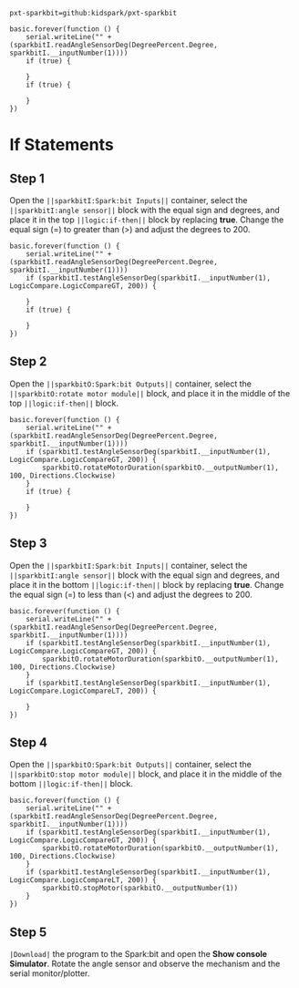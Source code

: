 ```package
pxt-sparkbit=github:kidspark/pxt-sparkbit
```

```template
basic.forever(function () {
    serial.writeLine("" + (sparkbitI.readAngleSensorDeg(DegreePercent.Degree, sparkbitI.__inputNumber(1))))
    if (true) {
    	
    }
    if (true) {
    	
    }
})
```

# If Statements

## Step 1

Open the ``||sparkbitI:Spark:bit Inputs||`` container, select the ``||sparkbitI:angle sensor||`` block with the equal sign and degrees, and place it in the top ``||logic:if-then||`` block by replacing **true**. Change the equal sign (=) to greater than (>) and adjust the degrees to 200.

``` blocks
basic.forever(function () {
    serial.writeLine("" + (sparkbitI.readAngleSensorDeg(DegreePercent.Degree, sparkbitI.__inputNumber(1))))
    if (sparkbitI.testAngleSensorDeg(sparkbitI.__inputNumber(1), LogicCompare.LogicCompareGT, 200)) {
    	
    }
    if (true) {
    	
    }
})
```

## Step 2

Open the ``||sparkbitO:Spark:bit Outputs||`` container, select the ``||sparkbitO:rotate motor module||`` block, and place it in the middle of the top ``||logic:if-then||`` block.

```blocks
basic.forever(function () {
    serial.writeLine("" + (sparkbitI.readAngleSensorDeg(DegreePercent.Degree, sparkbitI.__inputNumber(1))))
    if (sparkbitI.testAngleSensorDeg(sparkbitI.__inputNumber(1), LogicCompare.LogicCompareGT, 200)) {
        sparkbitO.rotateMotorDuration(sparkbitO.__outputNumber(1), 100, Directions.Clockwise)
    }
    if (true) {
    	
    }
})
```

## Step 3

Open the ``||sparkbitI:Spark:bit Inputs||`` container, select the ``||sparkbitI:angle sensor||`` block with the equal sign and degrees, and place it in the bottom ``||logic:if-then||`` block by replacing **true**. Change the equal sign (=) to less than (<) and adjust the degrees to 200.

```blocks
basic.forever(function () {
    serial.writeLine("" + (sparkbitI.readAngleSensorDeg(DegreePercent.Degree, sparkbitI.__inputNumber(1))))
    if (sparkbitI.testAngleSensorDeg(sparkbitI.__inputNumber(1), LogicCompare.LogicCompareGT, 200)) {
        sparkbitO.rotateMotorDuration(sparkbitO.__outputNumber(1), 100, Directions.Clockwise)
    }
    if (sparkbitI.testAngleSensorDeg(sparkbitI.__inputNumber(1), LogicCompare.LogicCompareLT, 200)) {
    	
    }
})
```

## Step 4

Open the ``||sparkbitO:Spark:bit Outputs||`` container, select the ``||sparkbitO:stop motor module||`` block, and place it in the middle of the bottom ``||logic:if-then||`` block.

```blocks
basic.forever(function () {
    serial.writeLine("" + (sparkbitI.readAngleSensorDeg(DegreePercent.Degree, sparkbitI.__inputNumber(1))))
    if (sparkbitI.testAngleSensorDeg(sparkbitI.__inputNumber(1), LogicCompare.LogicCompareGT, 200)) {
        sparkbitO.rotateMotorDuration(sparkbitO.__outputNumber(1), 100, Directions.Clockwise)
    }
    if (sparkbitI.testAngleSensorDeg(sparkbitI.__inputNumber(1), LogicCompare.LogicCompareLT, 200)) {
        sparkbitO.stopMotor(sparkbitO.__outputNumber(1))
    }
})
```

## Step 5

``|Download|`` the program to the Spark:bit and open the **Show console Simulator**. Rotate the angle sensor and observe the mechanism and the serial monitor/plotter.
